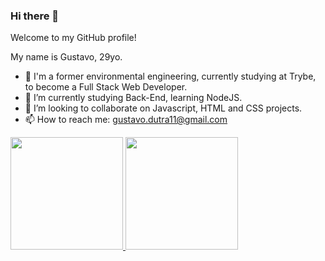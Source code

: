 ### Hi there 👋

Welcome to my GitHub profile!

My name is Gustavo, 29yo.

- 🔭 I'm a former environmental engineering, currently studying at Trybe,
     to become a Full Stack Web Developer.
- 🌱 I’m currently studying Back-End, learning NodeJS.
- 👯 I’m looking to collaborate on Javascript, HTML and CSS projects.
- 📫 How to reach me: gustavo.dutra11@gmail.com

<div>
<a href="https://github.com/Gustavo-trybedev">
<img height="180em" src="https://github-readme-stats.vercel.app/api/top-langs/?username=Gustavo-trybedev&layout=compact&langs_count=7&theme=dracula"/>
  </ br>
  </ br>
<img height="180em" src="https://github-readme-stats.vercel.app/api?username=Gustavo-trybedev&show_icons=true&theme=dracula&include_all_commits=true&count_private=true"/>
</div>

